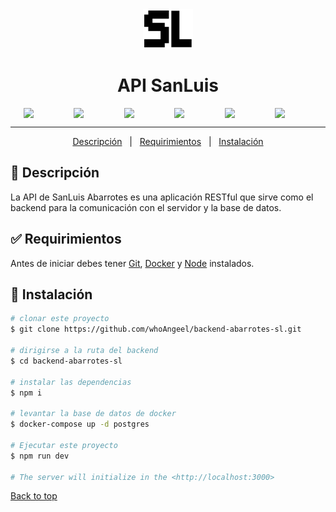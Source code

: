 <div align="center" id="top"> 
  <img src="/src/assets/SL.png" alt="{{app_name}}" width="80"/>

  <!-- &#xa0; -->

  <!-- <a href="https://{{app_url}}.netlify.app">Demo</a> -->
</div>

<h1 align="center">API SanLuis</h1>

<p align="center" style="display:flex; justify-content:space-evenly;">
  <img width="60"  src="https://cdn.jsdelivr.net/gh/devicons/devicon/icons/express/express-original.svg" />
  <img width="60" src="https://cdn.jsdelivr.net/gh/devicons/devicon/icons/nodejs/nodejs-original.svg" />
<img width="60" src="https://cdn.jsdelivr.net/gh/devicons/devicon/icons/javascript/javascript-original.svg" />
 <img width="60" src="https://cdn.jsdelivr.net/gh/devicons/devicon/icons/postgresql/postgresql-original.svg" />
 <img width="60" src="https://cdn.jsdelivr.net/gh/devicons/devicon/icons/sequelize/sequelize-original.svg" />
<img width="60" src="https://cdn.jsdelivr.net/gh/devicons/devicon/icons/docker/docker-original.svg"/>

</p>

<hr>

<p align="center">
  <a href="#descripción">Descripción</a> &#xa0; | &#xa0; 
  <a href="#Requirimientos">Requirimientos</a> &#xa0; | &#xa0; 
  <a href="#Instalación">Instalación</a> 
</p>

## :dart: Descripción

La API de SanLuis Abarrotes es una aplicación RESTful que sirve como el backend para la comunicación con el servidor y la base de datos.

## :white_check_mark: Requirimientos

Antes de iniciar debes tener [Git](https://git-scm.com), [Docker](https://www.docker.com/products/docker-desktop/) y [Node](https://nodejs.org/en/) instalados.

## :checkered_flag: Instalación

```bash
# clonar este proyecto
$ git clone https://github.com/whoAngeel/backend-abarrotes-sl.git

# dirigirse a la ruta del backend
$ cd backend-abarrotes-sl

# instalar las dependencias
$ npm i

# levantar la base de datos de docker
$ docker-compose up -d postgres

# Ejecutar este proyecto
$ npm run dev

# The server will initialize in the <http://localhost:3000>
```

<a href="#top">Back to top</a>
